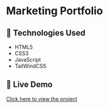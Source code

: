 # Marketing Portfolio

## 🔧 Technologies Used

- HTML5
- CSS3
- JavaScript
- TailWindCSS
  

## 🔗 Live Demo
[Click here to view the project](https://santiagog-stack.github.io/marketing-portfolio/)


